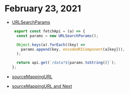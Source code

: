# February 23, 2021

- [URLSearchParams](https://developer.mozilla.org/en-US/docs/Web/API/URLSearchParams/toString)

  ``` javascript
   export const fetchApi = (a) => {
    const params = new URLSearchParams();

    Object.keys(a).forEach((key) =>
      params.append(key, encodeURIComponent(a[key])),
    );

    return api.get(`/data?${params.toString()}`);
  };
  ```

- [sourceMappingURL](https://developers.google.com/web/tools/setup/setup-preprocessors?hl=ko)
- [sourceMappingURL and Next](https://github.com/vercel/next.js/issues/5307)
